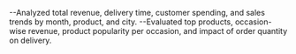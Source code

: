 --Analyzed total revenue, delivery time, customer spending, and sales trends by month, product, and city.
--Evaluated top products, occasion-wise revenue, product popularity per occasion, and impact of order quantity on
  delivery.
